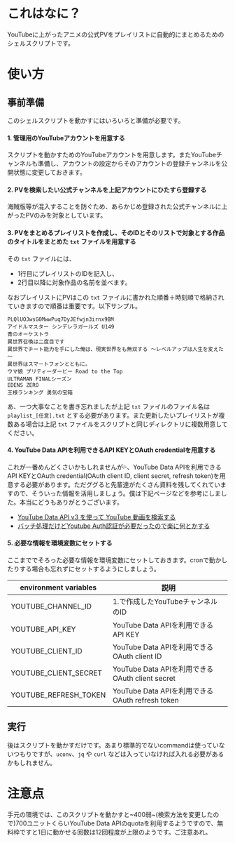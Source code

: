 # これはなに？

YouTubeに上がったアニメの公式PVをプレイリストに自動的にまとめるためのシェルスクリプトです。

# 使い方

## 事前準備

このシェルスクリプトを動かすにはいろいろと準備が必要です。

#### 1. 管理用のYouTubeアカウントを用意する

スクリプトを動かすためのYouTubeアカウントを用意します。またYouTubeチャンネルも準備し、アカウントの設定からそのアカウントの登録チャンネルを公開状態に変更しておきます。

#### 2. PVを検索したい公式チャンネルを上記アカウントにひたすら登録する

海賊版等が混入することを防ぐため、あらかじめ登録された公式チャンネルに上がったPVのみを対象としています。

#### 3. PVをまとめるプレイリストを作成し、そのIDとそのリストで対象とする作品のタイトルをまとめた `txt` ファイルを用意する

その `txt` ファイルには、

* 1行目にプレイリストのIDを記入し、
* 2行目以降に対象作品の名前を並べます。

なおプレイリストにPVはこの `txt` ファイルに書かれた順番＋時刻順で格納されていきますので順番は重要です。以下サンプル。

```
PLQlUOJwsG0MwwPuq7DyJEfwjn3irnx9BM
アイドルマスター シンデレラガールズ U149
青のオーケストラ
異世界召喚は二度目です
異世界でチート能力を手にした俺は、現実世界をも無双する ～レベルアップは人生を変えた～
異世界はスマートフォンとともに。
ウマ娘 プリティーダービー Road to the Top
ULTRAMAN FINALシーズン
EDENS ZERO
王様ランキング 勇気の宝箱
```

あ、一つ大事なことを書き忘れましたが上記 `txt` ファイルのファイル名は `playlist_[任意].txt` とする必要があります。また更新したいプレイリストが複数ある場合は上記 `txt` ファイルをスクリプトと同じディレクトリに複数用意してください。

#### 4. YouTube Data APIを利用できるAPI KEYとOAuth credentialを用意する

これが一番めんどくさいかもしれませんが💦、YouTube Data APIを利用できるAPI KEYとOAuth credential(OAuth client ID, client secret, refresh token)を用意する必要があります。ただググると先輩達がたくさん資料を残してくれていますので、そういった情報を活用しましょう。僕は下記ページなどを参考にしました。本当にどうもありがとうございます。

* [YouTube Data API v3 を使って YouTube 動画を検索する](https://qiita.com/koki_develop/items/4cd7de3898dae2c33f20)
* [バッチ処理だけどYoutube Auth認証が必要だったので楽に何とかする](https://qiita.com/abeyuya/items/1739e15e73e4565186bb)

#### 5. 必要な情報を環境変数にセットする

ここまででそろった必要な情報を環境変数にセットしておきます。cronで動かしたりする場合も忘れずにセットするようにしましょう。

| environment variables | 説明 |
| ------------- | ------------ |
| YOUTUBE_CHANNEL_ID | 1.で作成したYouTubeチャンネルのID |
| YOUTUBE_API_KEY | YouTube Data APIを利用できるAPI KEY |
| YOUTUBE_CLIENT_ID | YouTube Data APIを利用できるOAuth client ID |
| YOUTUBE_CLIENT_SECRET | YouTube Data APIを利用できるOAuth client secret |
| YOUTUBE_REFRESH_TOKEN | YouTube Data APIを利用できるOAuth refresh token |

## 実行

後はスクリプトを動かすだけです。あまり標準的でないcommandは使っていないつもりですが、`uconv`、`jq` や `curl` などは入っていなければ入れる必要があるかもしれません。

# 注意点

手元の環境では、このスクリプトを動かすと~400弱~(検索方法を変更したので)700ユニットくらいYouTube Data APIのquotaを利用するようですので、無料枠ですと1日に動かせる回数は12回程度が上限のようです。ご注意あれ。
